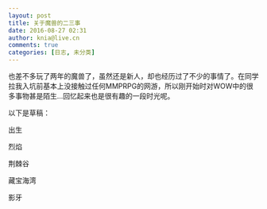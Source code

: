 ```yaml
---
layout: post
title: 关于魔兽的二三事
date: 2016-08-27 02:31
author: knia@live.cn
comments: true
categories: [日志, 未分类]
---
```

也差不多玩了两年的魔兽了，虽然还是新人，却也经历过了不少的事情了。在同学拉我入坑前基本上没接触过任何MMPRPG的网游，所以刚开始时对WOW中的很多事物甚是陌生...回忆起来也是很有趣的一段时光呢。

<!--more-->

以下是草稿：

出生

烈焰

荆棘谷

藏宝海湾

影牙

&nbsp;

&nbsp;
